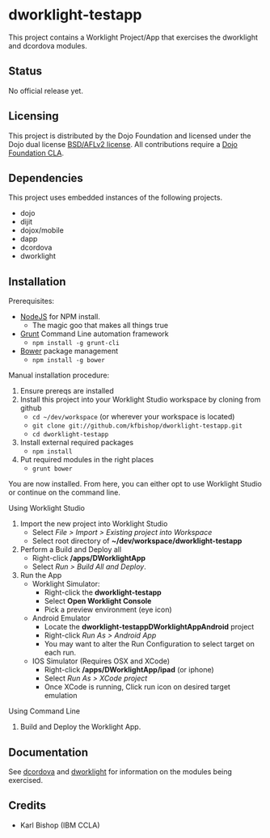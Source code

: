 # dworklight-testapp
This project contains a Worklight Project/App that exercises the dworklight and dcordova modules.

## Status

No official release yet.

## Licensing

This project is distributed by the Dojo Foundation and licensed under the Dojo dual license [BSD/AFLv2 license](http://dojotoolkit.org/license).
All contributions require a [Dojo Foundation CLA](http://dojofoundation.org/about/claForm).

## Dependencies

This project uses embedded instances of the following projects.
 * dojo
 * dijit
 * dojox/mobile
 * dapp
 * dcordova
 * dworklight

## Installation

Prerequisites:
- [NodeJS](http://nodejs.org/) for NPM install.
	- The magic goo that makes all things true
- [Grunt]() Command Line automation framework
	- `npm install -g grunt-cli`
- [Bower](http://bower.io/) package management
	- `npm install -g bower`

Manual installation procedure:

1. Ensure prereqs are installed
2. Install this project into your Worklight Studio workspace by cloning from github
	- `cd ~/dev/workspace`  (or wherever your workspace is located)
	- `git clone git://github.com/kfbishop/dworklight-testapp.git`
	- `cd dworklight-testapp`
3. Install external required packages
	- `npm install`
4. Put required modules in the right places
	- `grunt bower`

You are now installed.  From here, you can either opt to use Worklight Studio or continue on the command line.

Using Worklight Studio

1. Import the new project into Worklight Studio
	- Select *File > Import > Existing project into Workspace*
	- Select root directory of **~/dev/workspace/dworklight-testapp**
5. Perform a Build and Deploy all
	- Right-click **/apps/DWorklightApp**
	- Select *Run > Build All and Deploy*.
6. Run the App
	- Worklight Simulator:
		- Right-click the **dworklight-testapp**
		- Select **Open Worklight Console**
		- Pick a preview environment (eye icon)
	- Android Emulator
		- Locate the **dworklight-testappDWorklightAppAndroid** project
		- Right-click *Run As > Android App*
		- You may want to alter the Run Configuration to select target on each run.
	- IOS Simulator (Requires OSX and XCode)
		- Right-click **/apps/DWorklightApp/ipad**  (or iphone)
		- Select *Run As > XCode project*
		- Once XCode is running, Click run icon on desired target emulation

Using Command Line

1. Build and Deploy the Worklight App.


## Documentation

See [dcordova](https://github.com/ibm-dojo/dcordova) and [dworklight](https://github.com/ibm-dojo/dworklight) for information on the modules being exercised.


## Credits
* Karl Bishop (IBM CCLA)
